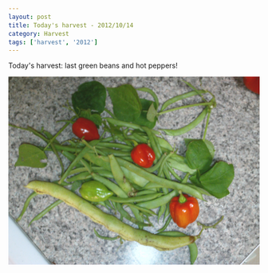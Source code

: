 ```yaml
---
layout: post
title: Today's harvest - 2012/10/14
category: Harvest
tags: ['harvest', '2012']
---
```


Today's harvest: last green beans and hot peppers!

![20121014 harvest](/img/harvest-20121014.jpg)